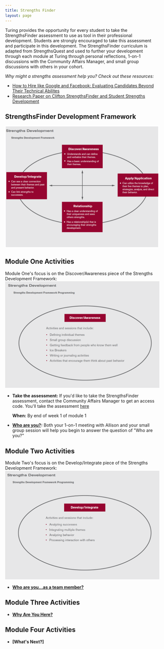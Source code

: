 ```yaml
---
title: Strengths Finder
layout: page
---
```


Turing provides the opportunity for every student to take the StrengthsFinder assessment to use as tool in their professional development. Students are strongly encouraged to take this assessment and participate in this development. The StrengthsFinder curriculum is adapted from StrengthsQuest and used to further your development through each module at Turing through personal reflections, 1-on-1 discussions with the Community Affairs Manager, and small group discussions with others in your cohort.

*Why might a strengths assessment help you? Check out these resources:*

* [How to Hire like Google and Facebook: Evaluating Candidates Beyond Their Technical Abilites](http://www.forbes.com/sites/ashoka/2014/04/15/how-to-hire-like-google-and-facebook-evaluating-candidates-beyond-their-technical-ability/#d8f2a234f156)
* [Research Paper on Clifton StrengthsFinder and Student Strengths Development](../files/The_Clifton_StrengthsFinder_and_Student_Strengths_Development.pdf)

## StrengthsFinder Development Framework
![StrengthsDevelopment](../images/StrengthsDevelopment.png)

## Module One Activities
Module One's focus is on the Discover/Awareness piece of the Strengths Development Framework:
![Discover-Awareness](../images/Discover-Awareness.png)

* **Take the assessment:** If you'd like to take the StrengthsFinder assessment, contact the Community Affairs Manager to get an access code. You'll take the assessment [here](http://www.strengthsquest.com/home.aspx)

  **When:** By end of week 1 of module 1

* **[Who are you?](mod1_strengthsfinder_small_group):** Both your 1-on-1 meeting with Allison and your small group session will help you begin to answer the question of "Who are you?"

## Module Two Activities
Module Two's focus is on the Develop/Integrate piece of the Strengths Development Framework:
![develop_integrate](../images/develop_integrate.png)

* **[Who are you...as a team member?](mod2_strengthsfinder_small_group)**

## Module Three Activities

* **[Why Are You Here?](mod3_strengthsfinder_small_group)**

## Module Four Activities

* **[What's Next?]**
